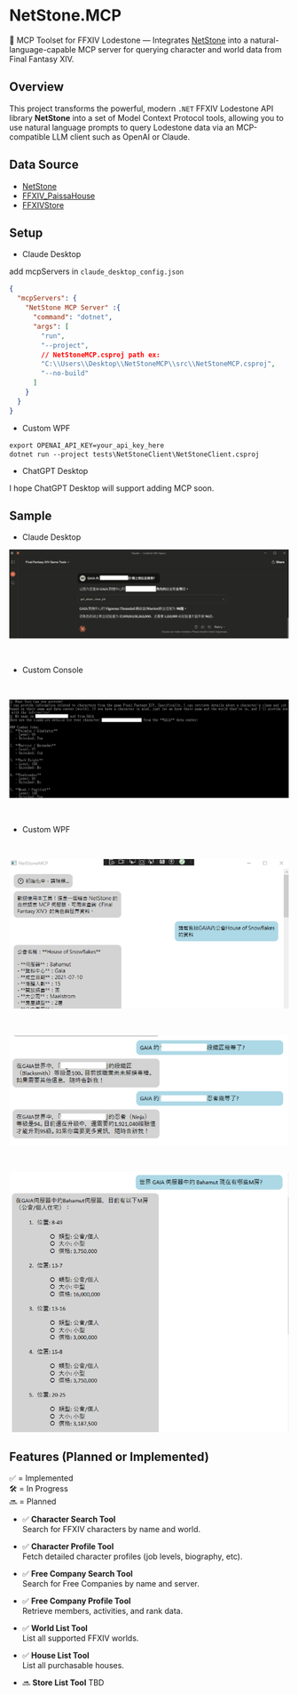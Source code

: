 # NetStone.MCP

🧩 MCP Toolset for FFXIV Lodestone — Integrates [NetStone](https://github.com/xivapi/NetStone) into a natural-language-capable MCP server for querying character and world data from Final Fantasy XIV.

## Overview

This project transforms the powerful, modern `.NET` FFXIV Lodestone API library **NetStone** into a set of Model Context Protocol tools, allowing you to use natural language prompts to query Lodestone data via an MCP-compatible LLM client such as OpenAI or Claude.


## Data Source

* [NetStone](https://github.com/xivapi/NetStone)
* [FFXIV_PaissaHouse](https://github.com/zhudotexe/FFXIV_PaissaHouse)
* [FFXIVStore](https://store.finalfantasyxiv.com/ffxivstore/en-us/)

## Setup

* Claude Desktop

add mcpServers in `claude_desktop_config.json`

```json
{
  "mcpServers": {
    "NetStone MCP Server" :{
      "command": "dotnet",
      "args": [
        "run",
        "--project",
        // NetStoneMCP.csproj path ex:
        "C:\\Users\\Desktop\\NetStoneMCP\\src\\NetStoneMCP.csproj",
        "--no-build"
      ]
    }
  }
}
```

* Custom WPF

```shell
export OPENAI_API_KEY=your_api_key_here
dotnet run --project tests\NetStoneClient\NetStoneClient.csproj
```

* ChatGPT Desktop

I hope ChatGPT Desktop will support adding MCP soon.

## Sample

* Claude Desktop

![sample5](./docs/sample5.png)

<br>

* Custom Console

<br>

![sample](./docs/sample.png)

<br>

* Custom WPF

<br>

![sample3](./docs/sample3.png)

<br>

![sample4](./docs/sample4.png)

<br>

![sample5](./docs/sample6.png)


## Features (Planned or Implemented)

✅ = Implemented  
🛠️ = In Progress  
🔜 = Planned

- ✅ **Character Search Tool**  
  Search for FFXIV characters by name and world.

- ✅ **Character Profile Tool**  
  Fetch detailed character profiles (job levels, biography, etc).

- ✅ **Free Company Search Tool**  
  Search for Free Companies by name and server.

- ✅ **Free Company Profile Tool**  
  Retrieve members, activities, and rank data.

- ✅ **World List Tool**  
  List all supported FFXIV worlds.

- ✅ **House List Tool**  
  List all purchasable houses.

- 🔜 **Store List Tool** 
  TBD

